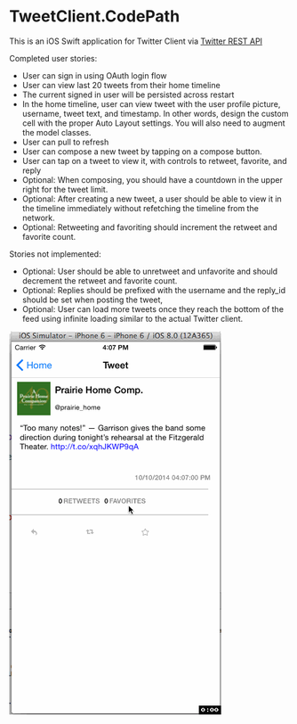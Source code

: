 TweetClient.CodePath
=============
This is an iOS Swift application for Twitter Client via [Twitter REST API](https://dev.twitter.com/rest/public)

Completed user stories:

 * User can sign in using OAuth login flow
 * User can view last 20 tweets from their home timeline
 * The current signed in user will be persisted across restart
 * In the home timeline, user can view tweet with the user profile picture, username, tweet text, and timestamp. In other words, design the custom cell with the proper Auto Layout settings. You will also need to augment the model classes.
 * User can pull to refresh
 * User can compose a new tweet by tapping on a compose button.
 * User can tap on a tweet to view it, with controls to retweet, favorite, and reply
 * Optional: When composing, you should have a countdown in the upper right for the tweet limit.
 * Optional: After creating a new tweet, a user should be able to view it in the timeline immediately without refetching the timeline from the network.
 * Optional: Retweeting and favoriting should increment the retweet and favorite count.
    
Stories not implemented:

* Optional: User should be able to unretweet and unfavorite and should decrement the retweet and favorite count.
* Optional: Replies should be prefixed with the username and the reply_id should be set when posting the tweet,
* Optional: User can load more tweets once they reach the bottom of the feed using infinite loading similar to the actual Twitter client.

![Video Walkthrough](TweetClient.gif)

 

    

